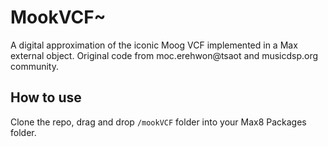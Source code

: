 # MookVCF~
A digital approximation of the iconic Moog VCF implemented in a Max external object.
Original code from moc.erehwon@tsaot and musicdsp.org community.

## How to use
Clone the repo, drag and drop `/mookVCF` folder into your Max8 Packages folder.
